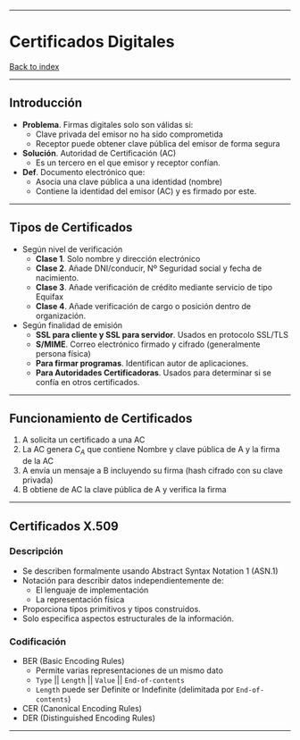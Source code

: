 
---
# Certificados Digitales

[Back to index](../README.md)

---

## Introducción
- **Problema**. Firmas digitales solo son válidas si:
	- Clave privada del emisor no ha sido comprometida
	- Receptor puede obtener clave pública del emisor de forma segura
- **Solución**. Autoridad de Certificación (AC)
	- Es un tercero en el que emisor y receptor confían.
- **Def**. Documento electrónico que:
	- Asocia una clave pública a una identidad (nombre)
	- Contiene la identidad del emisor (AC) y es firmado por este.
---
## Tipos de Certificados
- Según nivel de verificación
	- **Clase 1**. Solo nombre y dirección electrónico
	- **Clase 2**. Añade DNI/conducir, Nº Seguridad social y fecha de nacimiento.
	- **Clase 3**. Añade verificación de crédito mediante servicio de tipo Equifax
	- **Clase 4**. Añade verificación de cargo o posición dentro de organización.
- Según finalidad de emisión
	- **SSL para cliente y SSL para servidor**. Usados en protocolo SSL/TLS
	- **S/MIME**. Correo electrónico firmado y cifrado (generalmente persona física)
	- **Para firmar programas**. Identifican autor de aplicaciones.
	- **Para Autoridades Certificadoras**. Usados para determinar si se confía en otros certificados.
---
## Funcionamiento de Certificados
1. A solicita un certificado a una AC
2. La AC genera $C_A$ que contiene Nombre y clave pública de A y la firma de la AC
3. A envía un mensaje a B incluyendo su firma (hash cifrado con su clave privada)
4. B obtiene de AC la clave pública de A y verifica la firma
---
## Certificados X.509
### Descripción
- Se describen formalmente usando Abstract Syntax Notation 1 (ASN.1)
- Notación para describir datos independientemente de:
	- El lenguaje de implementación
	- La representación física
- Proporciona tipos primitivos y tipos construidos.
- Solo especifica aspectos estructurales de la información.
### Codificación
- BER (Basic Encoding Rules)
	- Permite varias representaciones de un mismo dato
	- `Type` || `Length` || `Value` || `End-of-contents`
	- `Length` puede ser Definite or Indefinite (delimitada por `End-of-contents`)
- CER (Canonical Encoding Rules)
- DER (Distinguished Encoding Rules)
---
